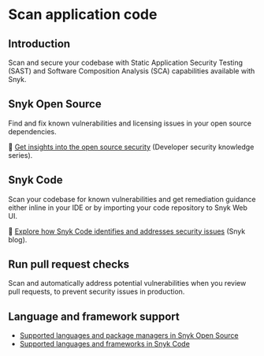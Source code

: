 # Scan application code

## Introduction

Scan and secure your codebase with Static Application Security Testing (SAST) and Software Composition Analysis (SCA) capabilities available with Snyk.&#x20;

## Snyk Open Source

Find and fix known vulnerabilities and licensing issues in your open source dependencies.

:link: [Get insights into the open source security](https://snyk.io/series/open-source-security/) (Developer security knowledge series).

## Snyk Code

Scan your codebase for known vulnerabilities and get remediation guidance either inline in your IDE or by importing your code repository to Snyk Web UI.&#x20;

:link: [Explore how Snyk Code identifies and addresses security issues](https://snyk.io/blog/advanced-technologies-behind-snyk-code/) (Snyk blog).

## Run pull request checks

Scan and automatically address potential vulnerabilities when you review pull requests, to prevent security issues in production.&#x20;

## Language and framework support

* [Supported languages and package managers in Snyk Open Source](../products/snyk-open-source/language-and-package-manager-support/)
* [Supported languages and frameworks in Snyk Code](../products/snyk-code/snyk-code-language-and-framework-support.md)



